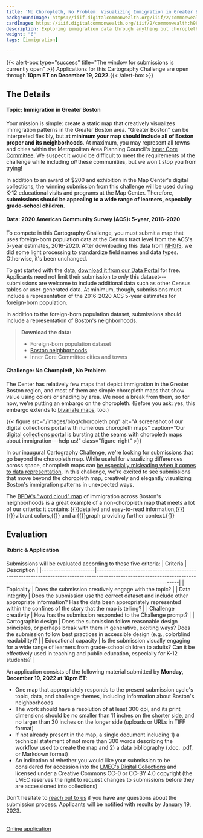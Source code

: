 ```yaml
---
title: 'No Choropleth, No Problem: Visualizing Immigration in Greater Boston'
backgroundImage: https://iiif.digitalcommonwealth.org/iiif/2/commonwealth:h989r692z/141,653,2310,778/full/0/default.jpg
cardImage: https://iiif.digitalcommonwealth.org/iiif/2/commonwealth:h989r692z/141,653,2310,778/full/0/default.jpg
description: Exploring immigration data through anything but choropleth maps
weight: "6"
tags: [immigration]

---
```


{{< alert-box type="success" title="The window for submissions is currently open" >}} Applications for this Cartography Challenge are open through **10pm ET on December 19, 2022.**{{< /alert-box >}}

## The Details

#### Topic: Immigration in Greater Boston

Your mission is simple: create a static map that creatively visualizes immigration patterns in the Greater Boston area. "Greater Boston" can be interpreted flexibly, but **at minimum your map should include all of Boston proper and its neighborhoods**. At maximum, you may represent all towns and cities within the Metropolitan Area Planning Council's [Inner Core Committee](https://www.mapc.org/wp-content/uploads/2018/03/MAPC_Subregions_2017_letter_nonames-2.png). We suspect it would be difficult to meet the requirements of the challenge while including *all* these communities, but we won't stop you from trying!

In addition to an award of $200 and exhibition in the Map Center's digital collections, the winning submission from this challenge will be used during K-12 educational visits and programs at the Map Center. Therefore, **submissions should be appealing to a wide range of learners, especially grade-school children**.

#### Data: 2020 American Community Survey (ACS): 5-year, 2016-2020

To compete in this Cartography Challenge, you must submit a map that uses foreign-born population data at the Census tract level from the ACS's 5-year estimates, 2016-2020. After downloading this data from [NHGIS](https://www.nhgis.org/), we did some light processing to standardize field names and data types. Otherwise, it's been unchanged.

To get started with the data, [download it from our Data Portal](https://data.leventhalmap.org) for free. Applicants need not limit their submission to *only* this dataset---submissions are welcome to include additional data such as other Census tables or user-generated data. At minimum, though, submissions must include a representation of the 2016-2020 ACS 5-year estimates for foreign-born population.

In addition to the foreign-born population dataset, submissions should include a representation of Boston's neighborhoods.

> **Download the data:**
> * Foreign-born population dataset
> * [Boston neighborhoods](https://data.leventhalmap.org/#/catalog/dkhq7glpx)
> * Inner Core Committee cities and towns

#### Challenge: No Choropleth, No Problem

The Center has relatively few maps that depict immigration in the Greater Boston region, and most of them are simple choropleth maps that show value using colors or shading by area. We need a break from them, so for now, we're putting an embargo on the choropleth. (Before you ask: yes, this embargo extends to [bivariate maps](https://www.axismaps.com/guide/bivariate-choropleth), too.)

{{< figure src="/images/blog/choropleth.png" alt="A screenshot of our digital collections portal with numerous choropleth maps" caption="Our [digital collections portal](https://collections.leventhalmap.org) is bursting at the seams with choropleth maps about immigration---help us!" class="figure-right" >}}

In our inaugural Cartography Challenge, we're looking for submissions that go beyond the choropleth map. While useful for visualizing differences across space, choropleth maps can [be especially misleading when it comes to data representation](https://www.bloomberg.com/news/articles/2015-06-25/how-to-avoid-being-fooled-by-bad-maps). In this challenge, we're excited to see submissions that move beyond the choropleth map, creatively and elegantly visualizing Boston's immigration patterns in unexpected ways.

The [BPDA's "word cloud" map](https://collections.leventhalmap.org/search/commonwealth:h989r707c) of immigration across Boston's neighborhoods is a great example of a non-choropleth map that meets a lot of our criteria: it contains {{<popup src="https://iiif.digitalcommonwealth.org/iiif/2/commonwealth:h989r708n/1808,3548,1467,1157/full/0/default.jpg" class=popupTooltip target="blank">}}detailed and easy-to-read information,{{</popup>}} {{<popup src="https://iiif.digitalcommonwealth.org/iiif/2/commonwealth:h989r708n/972,793,3437,3883/full/0/default.jpg" class="popupTooltip" target="blank">}}vibrant colors,{{</popup>}} and a {{<popup src="https://iiif.digitalcommonwealth.org/iiif/2/commonwealth:h989r708n/2517,4631,2531,1284/full/0/default.jpg" class="popupTooltip" target="blank">}}graph providing further context.{{</popup>}}

## Evaluation

#### Rubric & Application

Submissions will be evaluated according to these five criteria:
| Criteria             | Description                                                                                                                                                                                  |
|----------------------|----------------------------------------------------------------------------------------------------------------------------------------------------------------------------------------------|
| Topicality     | Does the submission creatively engage with the topic?                                                                                                                                        |
| Data integrity       | Does the submission use the correct dataset and include other appropriate information? Has the data been appropriately represented within the confines of the story that the map is telling? |
| Challenge creativity | How has the submission responded to the Challenge prompt?                                                                                                                                       |
| Cartographic design  | Does the submission follow reasonable design principles, or perhaps break with them in generative, exciting ways? Does the submission follow best practices in accessible design (e.g., colorblind readability)?            |
| Educational capacity | Is the submission visually engaging for a wide range of learners from grade-school children to adults? Can it be effectively used in teaching and public education, especially for K-12 students?                                  |

An application consists of the following material submitted by **Monday, December 19, 2022 at 10pm ET**:

* One map that appropriately responds to the present submission cycle's topic, data, and challenge themes, including information about Boston's neighborhoods
* The work should have a resolution of at least 300 dpi, and its print dimensions should be no smaller than 11 inches on the shorter side, and no larger than 30 inches on the longer side (uploads or URLs in TIFF format)
* If not already present in the map, a single document including 1) a technical statement of not more than 300 words describing the workflow used to create the map and 2) a data bibliography (.doc, .pdf, or Markdown format)
* An indication of whether you would like your submission to be considered for accession into the [LMEC's Digital Collections](https://collections.leventhalmap.org) and licensed under a Creative Commons CC-0 or CC-BY 4.0 copyright (the LMEC reserves the right to request changes to submissions before they are accessioned into collections)

Don't hesitate to [reach out to us](mailto:ispangler@leventhalmap.org) if you have any questions about the submission process. Applicants will be notified with results by January 19, 2023.

<br>
<a href="https://airtable.com/shr3hXZOiWJvuquwH" class="btn btn-md btn-outline-primary">Online application</a>